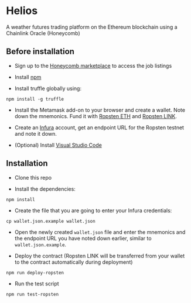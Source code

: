# Helios

A weather futures trading platform on the Ethereum blockchain using a Chainlink Oracle (Honeycomb)

## Before installation

- Sign up to the [Honeycomb marketplace](https://honeycomb.marketplace) to access the job listings

- Install [npm](https://www.npmjs.com/get-npm)

- Install truffle globally using:

`npm install -g truffle`

- Install the Metamask add-on to your browser and create a wallet.
  Note down the mnemonics.
  Fund it with [Ropsten ETH](https://faucet.metamask.io/) and [Ropsten LINK](https://ropsten.chain.link/).

- Create an [Infura](https://infura.io/) account, get an endpoint URL for the Ropsten testnet and note it down.

- (Optional) Install [Visual Studio Code](https://code.visualstudio.com/)

## Installation

- Clone this repo

- Install the dependencies:

`npm install`

- Create the file that you are going to enter your Infura credentials:

`cp wallet.json.example wallet.json`

- Open the newly created `wallet.json` file and enter the mnemonics and the endpoint URL you have noted down earlier, similar to `wallet.json.example`.

- Deploy the contract (Ropsten LINK will be transferred from your wallet to the contract automatically during deployment)

`npm run deploy-ropsten`

- Run the test script

`npm run test-ropsten`
